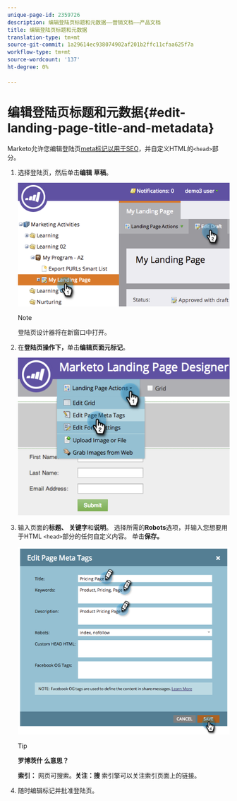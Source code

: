 ```yaml
---
unique-page-id: 2359726
description: 编辑登陆页标题和元数据——营销文档——产品文档
title: 编辑登陆页标题和元数据
translation-type: tm+mt
source-git-commit: 1a29614ec938074902af201b2ffc11cfaa625f7a
workflow-type: tm+mt
source-wordcount: '137'
ht-degree: 0%

---
```



# 编辑登陆页标题和元数据{#edit-landing-page-title-and-metadata}

Marketo允许您编辑登陆页[meta标记以用于SEO](http://www.w3schools.com/tags/tag_meta.asp)，并自定义HTML的`<head>`部分。

1. 选择登陆页，然后单击&#x200B;**编辑** **草稿**。

   ![](assets/image2014-9-17-11-3a39-3a21.png)

   >[!NOTE]
   >
   >登陆页设计器将在新窗口中打开。

1. 在&#x200B;**登陆页操作下，**&#x200B;单击&#x200B;**编辑页面元标记**。

   ![](assets/image2014-9-17-11-3a39-3a32.png)

1. 输入页面的&#x200B;**标题、** **关键字**&#x200B;和&#x200B;**说明**。 选择所需的&#x200B;**Robots**&#x200B;选项，并输入您想要用于HTML `<head>`部分的任何自定义内容。 单击&#x200B;**保存。**

   ![](assets/image2014-9-17-11-3a39-3a50.png)

   >[!TIP]
   >
   >**罗博茨什 [](http://www.robotstxt.org/meta.html) 么意思？**
   >
   >
   >**索引：** 网页可搜索。**关注：搜** 索引擎可以关注索引页面上的链接。

1. 随时编辑标记并批准登陆页。

